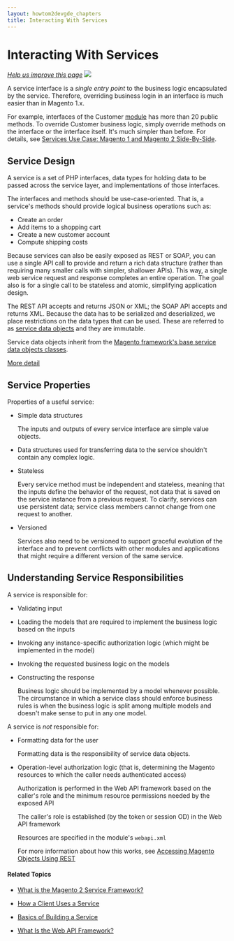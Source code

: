 ```yaml
---
layout: howtom2devgde_chapters
title: Interacting With Services
---
```

 
# Interacting With Services

<p><a href="{{ site.url }}guides/m2devgde/v1.0.0.0/svcs-framework/svcs-props.md" target="_blank"><em>Help us improve this page</em></a>&nbsp;<img src="{{ site.baseurl }}common/images/newWindow.gif"/></p>

A service interface is a *single entry point* to the business logic encapsulated by the service. Therefore, overriding business login in an interface is much easier than in Magento 1.x.

For example, interfaces of the Customer <a href="https://github.com/magento/magento2/tree/master/app/code/Magento/Customer/Service/V1" target="_blank">module</a> has more than 20 public methods. To override Customer business logic, simply override methods on the interface or the interface itself. It's much simpler than before. For details, see <a href="{{ site.baseurl }}guides/m2devgde/v1.0.0.0/svcs-framework/compare_mage1_mage2.html">Services Use Case: Magento 1 and Magento 2 Side-By-Side</a>.

## Service Design

A service is a set of PHP interfaces, data types for holding data to be passed across the service layer, and implementations of those interfaces. 

The interfaces and methods should be use-case-oriented. That is, a service's methods should provide logical business operations such as:

*	Create an order
*	Add items to a shopping cart
*	Create a new customer account
*	Compute shipping costs

Because services can also be easily exposed as REST or SOAP, you can use a single API call to provide and return a rich data structure (rather than requiring many smaller calls with simpler, shallower APIs). This way, a single web service request and response completes an entire operation. The goal also is for a single call to be stateless and atomic, simplifying application design.

The REST API accepts and returns JSON or XML; the SOAP API accepts and returns XML. Because the data has to be serialized and deserialized, we place restrictions on the data types that can be used. These are referred to as <a href="https://github.com/magento/magento2/blob/master/app/code/Magento/Customer/Service/V1/Data/Customer.php">service data objects</a> and they are immutable.

Service data objects inherit from the <a href="https://github.com/magento/magento2/tree/master/lib/internal/Magento/Framework/Service/Data" target="_blank">Magento framework's base service data objects classes</a>.

<a href="#" target="_blank">More detail</a>

## Service Properties

Properties of a useful service:

*	Simple data structures

	The inputs and outputs of every service interface are simple value objects.

* 	Data structures used for transferring data to the service shouldn't contain any complex logic.

*  	Stateless

	Every service method must be independent and stateless, meaning that the inputs define the behavior of the request, not data that is saved on the service instance from a previous request. To clarify, services can use persistent data; service class members cannot change from one request to another.

*  	Versioned

	Services also need to be versioned to support graceful evolution of the interface and to prevent conflicts with other modules and applications that might require a different version of the same service.

## Understanding Service Responsibilities

A service is responsible for:

*  	Validating input

*  	Loading the models that are required to implement the business logic based on the inputs

*  	Invoking any instance-specific authorization logic (which might be implemented in the model)

* 	Invoking the requested business logic on the models

*  	Constructing the response

	Business logic should be implemented by a model whenever possible. The circumstance in which a service class should enforce business rules is when the business logic is split among multiple models and doesn't make sense to put in any one model.

A service is _not_ responsible for:

*  	Formatting data for the user

	Formatting data is the responsibility of service data objects.

*  	Operation-level authorization logic (that is, determining the Magento resources to which the caller needs authenticated access)

	Authorization is performed in the Web API framework based on the caller's role and the minimum resource permissions needed by the exposed API 
	
	The caller's role is established (by the token or session OD) in the Web API framework
	
	Resources are specified in the module's `webapi.xml`
	
	For more information about how this works, see <a href="{{ site.baseurl }}guides/m2devgde/v1.0.0.0/rest/rest-overview.html">Accessing Magento Objects Using REST</a>

#### Related Topics

*	<a href="{{ site.baseurl }}guides/m2devgde/v1.0.0.0/svcs-framework/what-is-svc.html">What is the Magento 2 Service Framework?</a>

*	<a href="{{ site.baseurl }}guides/m2devgde/v1.0.0.0/svcs-framework/svc-how-to-use.html">How a Client Uses a Service</a>

*	<a href="{{ site.baseurl }}guides/m2devgde/v1.0.0.0/svcs-framework/build-svc.html">Basics of Building a Service</a>

*	<a href="{{ site.baseurl }}guides/m2devgde/v1.0.0.0/webapi/what-is-webapi.html">What Is the Web API Framework?</a>